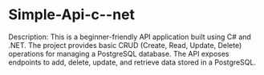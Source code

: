 # Simple-Api-c--net
Description: This is a beginner-friendly API application built using C# and .NET. The project provides basic CRUD (Create, Read, Update, Delete) operations for managing a PostgreSQL database. The API exposes endpoints to add, delete, update, and retrieve data stored in a PostgreSQL.
